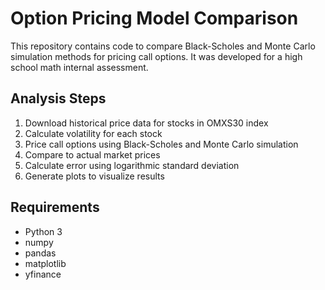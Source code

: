 # Option Pricing Model Comparison

This repository contains code to compare Black-Scholes and Monte Carlo simulation methods for pricing call options. It was developed for a high school math internal assessment.

## Analysis Steps

1. Download historical price data for stocks in OMXS30 index
2. Calculate volatility for each stock
3. Price call options using Black-Scholes and Monte Carlo simulation
4. Compare to actual market prices
5. Calculate error using logarithmic standard deviation
6. Generate plots to visualize results

## Requirements

- Python 3
- numpy
- pandas
- matplotlib
- yfinance
